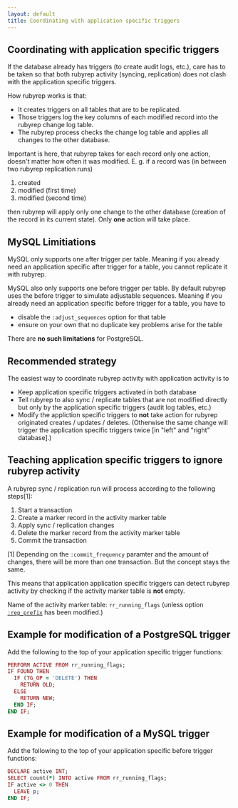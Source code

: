 ```yaml
---
layout: default
title: Coordinating with application specific triggers
---
```


Coordinating with application specific triggers
-----------------------------------------------

If the database already has triggers (to create audit logs, etc.), care has to be taken so that both rubyrep activity (syncing, replication) does not clash with the application specific triggers.

How rubyrep works is that:

-   It creates triggers on all tables that are to be replicated.
-   Those triggers log the key columns of each modified record into the rubyrep change log table.
-   The rubyrep process checks the change log table and applies all changes to the other database.

Important is here, that rubyrep takes for each record only one action, doesn't matter how often it was modified.
E. g. if a record was (in between two rubyrep replication runs)

1.  created
2.  modified (first time)
3.  modified (second time)

then rubyrep will apply only one change to the other database (creation of the record in its current state).
Only **one** action will take place.

MySQL Limitiations
------------------

MySQL only supports one after trigger per table. Meaning if you already need an application specific after trigger for a table, you cannot replicate it with rubyrep.

MySQL also only supports one before trigger per table. By default rubyrep uses the before trigger to simulate adjustable sequences. Meaning if you already need an application specific before trigger for a table, you have to

-   disable the `:adjust_sequences` option for that table
-   ensure on your own that no duplicate key problems arise for the table

There are **no such limitations** for PostgreSQL.

Recommended strategy
--------------------

The easiest way to coordinate rubyrep activity with application activity is to

-   Keep application specific triggers activated in both database
-   Tell rubyrep to also sync / replicate tables that are not modified directly but only by the application specific triggers (audit log tables, etc.)
-   Modify the appliction specific triggers to **not** take action for rubyrep originated creates / updates / deletes.
    (Otherwise the same change will trigger the application specific triggers twice \[in "left" and "right" database\].)

Teaching application specific triggers to ignore rubyrep activity
-----------------------------------------------------------------

A rubyrep sync / replication run will process according to the following steps\[1\]:

1.  Start a transaction
2.  Create a marker record in the activity marker table
3.  Apply sync / replication changes
4.  Delete the marker record from the activity marker table
5.  Commit the transaction

\[1\] Depending on the `:commit_frequency` paramter and the amount of changes, there will be more than one transaction. But the concept stays the same.

This means that application application specific triggers can detect rubyrep activity by checking if the activity marker table is **not** empty.

Name of the activity marker table: `rr_running_flags` (unless option [`:rep_prefix`](configuration.html) has been modified.)

Example for modification of a PostgreSQL trigger
------------------------------------------------

Add the following to the top of your application specific trigger functions:

```ruby
PERFORM ACTIVE FROM rr_running_flags;
IF FOUND THEN
  IF (TG_OP = 'DELETE') THEN
    RETURN OLD;
  ELSE
    RETURN NEW;
  END IF;
END IF;
```

Example for modification of a MySQL trigger
-------------------------------------------

Add the following to the top of your application specific before trigger functions:

```ruby
DECLARE active INT;
SELECT count(*) INTO active FROM rr_running_flags;
IF active <> 0 THEN
  LEAVE p;
END IF;
```
